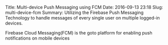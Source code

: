 Title: Multi-device Push Messaging using FCM
Date: 2016-09-13 23:18
Slug: multi-device-fcm
Summary: Utilizing the Firebase Push Messaging Technology to handle messages of every single user on multiple logged-in devices.

Firebase Cloud Messaging(FCM) is the goto platform for enabling push notifications on mobile devices
